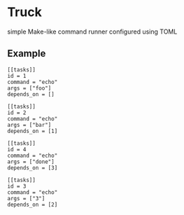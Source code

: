 # Truck
simple Make-like command runner configured using TOML

## Example
```
[[tasks]]
id = 1
command = "echo"
args = ["foo"]
depends_on = []

[[tasks]]
id = 2
command = "echo"
args = ["bar"]
depends_on = [1]

[[tasks]]
id = 4
command = "echo"
args = ["done"]
depends_on = [3]

[[tasks]]
id = 3
command = "echo"
args = ["3"]
depends_on = [2]
```
